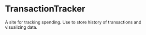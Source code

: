 # TransactionTracker
A site for tracking spending. Use to store history of transactions and visualizing data.
